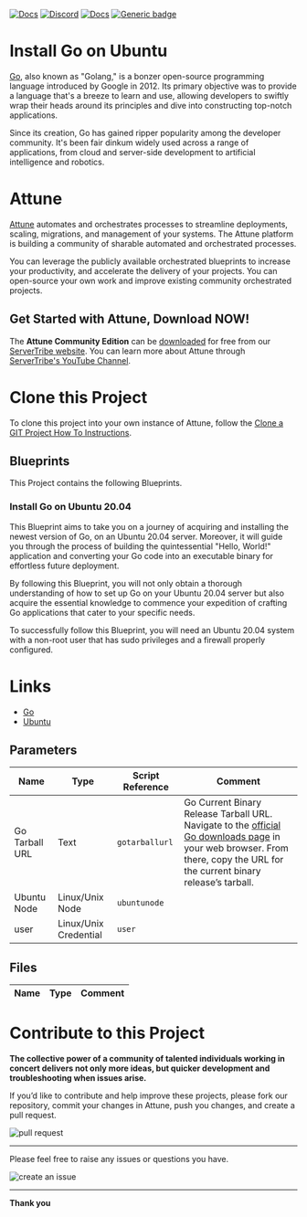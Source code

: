 



[![Docs](https://img.shields.io/badge/docs-latest-brightgreen.svg)](http://doc.servertribe.com)
[![Discord](https://img.shields.io/discord/844971127703994369)](http://discord.servertribe.com)
[![Docs](https://img.shields.io/badge/videos-watch-brightgreen.svg)](https://www.youtube.com/@servertribe)
[![Generic badge](https://img.shields.io/badge/download-latest-brightgreen.svg)](https://www.servertribe.com/community-edition/)

# Install Go on Ubuntu

[Go](https://go.dev/), also known as "Golang," is a bonzer open-source 
programming language introduced by Google in 2012. Its primary objective was 
to provide a language that's a breeze to learn and use, allowing developers to 
swiftly wrap their heads around its principles and dive into constructing 
top-notch applications.

Since its creation, Go has gained ripper popularity among the developer 
community. It's been fair dinkum widely used across a range of applications, 
from cloud and server-side development to artificial intelligence and robotics.




# Attune

[Attune](https://www.servertribe.com/)
automates and orchestrates processes to streamline deployments, scaling,
migrations, and management of your systems. The Attune platform is building a
community of sharable automated and orchestrated processes.

You can leverage the publicly available orchestrated blueprints to increase
your productivity, and accelerate the delivery of your projects. You can
open-source your own work and improve existing community orchestrated projects.

## Get Started with Attune, Download NOW!

The **Attune Community Edition** can be
[downloaded](https://www.servertribe.com/comunity-edition/)
for free from our
[ServerTribe website](https://www.servertribe.com/comunity-edition/).
You can learn more about Attune through
[ServerTribe's YouTube Channel](https://www.youtube.com/@servertribe).







# Clone this Project

To clone this project into your own instance of Attune, follow the
[Clone a GIT Project How To Instructions](https://servertribe-attune.readthedocs.io/en/latest/howto/design_workspace/clone_project.html).




## Blueprints

This Project contains the following Blueprints.



### Install Go on Ubuntu 20.04

This Blueprint aims to take you on a journey of acquiring and installing the 
newest version of Go, on an Ubuntu 20.04 server. Moreover, it will guide you through the process of building 
the quintessential "Hello, World!" application and converting your Go code 
into an executable binary for effortless future deployment.

By following this Blueprint, you will not only obtain a thorough understanding 
of how to set up Go on your Ubuntu 20.04 server but also acquire the essential 
knowledge to commence your expedition of crafting Go applications that cater 
to your specific needs.

To successfully follow this Blueprint, you will need an Ubuntu 20.04 system 
with a non-root user that has sudo privileges and a firewall properly 
configured.

Links
=====

* [Go](https://go.dev/)
* [Ubuntu](https://ubuntu.com/)





## Parameters


| Name | Type | Script Reference | Comment |
| ---- | ---- | ---------------- | ------- |
| Go Tarball URL | Text | `gotarballurl` | Go Current Binary Release Tarball URL. Navigate to the [official Go downloads page](https://go.dev/dl/) in your web browser. From there, copy the URL for the current binary release’s tarball. |
| Ubuntu Node | Linux/Unix Node | `ubuntunode` |  |
| user | Linux/Unix Credential | `user` |  |




## Files

| Name | Type | Comment |
| ---- | ---- | ------- |






# Contribute to this Project

**The collective power of a community of talented individuals working in
concert delivers not only more ideas, but quicker development and
troubleshooting when issues arise.**

If you’d like to contribute and help improve these projects, please fork our
repository, commit your changes in Attune, push you changes, and create a
pull request.

<img src="https://www.servertribe.com/wp-content/uploads/2023/02/Attune-pull-request-01.png" alt="pull request"/>

---

Please feel free to raise any issues or questions you have.

<img src="https://www.servertribe.com/wp-content/uploads/2023/02/Attune-get-help-02.png" alt="create an issue"/>


---

**Thank you**
